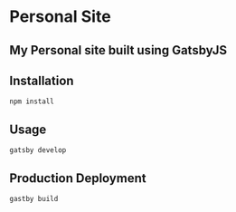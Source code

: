# Personal Site

## My Personal site built using GatsbyJS

## Installation

`npm install`

## Usage

`gatsby develop`

## Production Deployment

`gastby build`
